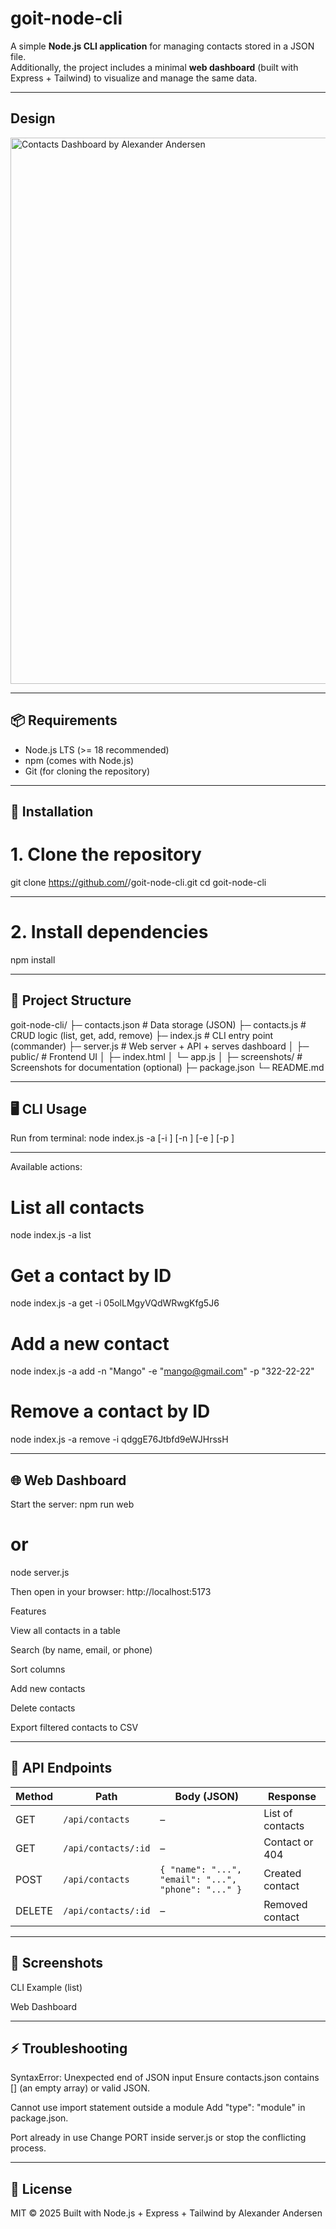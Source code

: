 

# goit-node-cli

A simple **Node.js CLI application** for managing contacts stored in a JSON file.  
Additionally, the project includes a minimal **web dashboard** (built with Express + Tailwind) to visualize and manage the same data.


---

## Design
<img width="1645" height="874" alt="Contacts Dashboard by Alexander Andersen" src="https://github.com/user-attachments/assets/3927fd0b-1f45-45da-a678-ab8ae2f7878a" />




---

## 📦 Requirements
- Node.js LTS (>= 18 recommended)
- npm (comes with Node.js)
- Git (for cloning the repository)




---

## 🚀 Installation


# 1. Clone the repository
git clone https://github.com/<your-username>/goit-node-cli.git
cd goit-node-cli




---

# 2. Install dependencies
npm install




---

## 📂 Project Structure

goit-node-cli/
├─ contacts.json       # Data storage (JSON)
├─ contacts.js         # CRUD logic (list, get, add, remove)
├─ index.js            # CLI entry point (commander)
├─ server.js           # Web server + API + serves dashboard
│
├─ public/             # Frontend UI
│  ├─ index.html
│  └─ app.js
│
├─ screenshots/        # Screenshots for documentation (optional)
├─ package.json
└─ README.md




---

## 🖥 CLI Usage
Run from terminal:
node index.js -a <action> [-i <id>] [-n <name>] [-e <email>] [-p <phone>]




---

Available actions:
# List all contacts
node index.js -a list

# Get a contact by ID
node index.js -a get -i 05olLMgyVQdWRwgKfg5J6

# Add a new contact
node index.js -a add -n "Mango" -e "mango@gmail.com" -p "322-22-22"

# Remove a contact by ID
node index.js -a remove -i qdggE76Jtbfd9eWJHrssH




---

## 🌐 Web Dashboard

Start the server:
npm run web
# or
node server.js

Then open in your browser:
http://localhost:5173

Features

View all contacts in a table

Search (by name, email, or phone)

Sort columns

Add new contacts

Delete contacts

Export filtered contacts to CSV





---

## 📡 API Endpoints

| Method | Path                | Body (JSON)                                         | Response         |
| ------ | ------------------- | --------------------------------------------------- | ---------------- |
| GET    | `/api/contacts`     | –                                                   | List of contacts |
| GET    | `/api/contacts/:id` | –                                                   | Contact or 404   |
| POST   | `/api/contacts`     | `{ "name": "...", "email": "...", "phone": "..." }` | Created contact  |
| DELETE | `/api/contacts/:id` | –                                                   | Removed contact  |






---

## 📸 Screenshots
CLI Example (list)

Web Dashboard





---

## ⚡ Troubleshooting
SyntaxError: Unexpected end of JSON input
Ensure contacts.json contains [] (an empty array) or valid JSON.

Cannot use import statement outside a module
Add "type": "module" in package.json.

Port already in use
Change PORT inside server.js or stop the conflicting process.





---

## 📝 License
MIT © 2025
Built with Node.js + Express + Tailwind by Alexander Andersen








